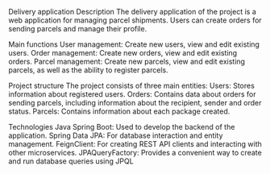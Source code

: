Delivery application
Description
The delivery application of the project is a web application for managing parcel shipments. Users can create orders for sending parcels and manage their profile.

Main functions
User management: Create new users, view and edit existing users.
Order management: Create new orders, view and edit existing orders.
Parcel management: Create new parcels, view and edit existing parcels, as well as the ability to register parcels.

Project structure
The project consists of three main entities:
Users: Stores information about registered users.
Orders: Contains data about orders for sending parcels, including information about the recipient, sender and order status.
Parcels: Contains information about each package created.

Technologies
Java Spring Boot: Used to develop the backend of the application.
Spring Data JPA: For database interaction and entity management.
FeignClient: For creating REST API clients and interacting with other microservices.
JPAQueryFactory: Provides a convenient way to create and run database queries using JPQL

